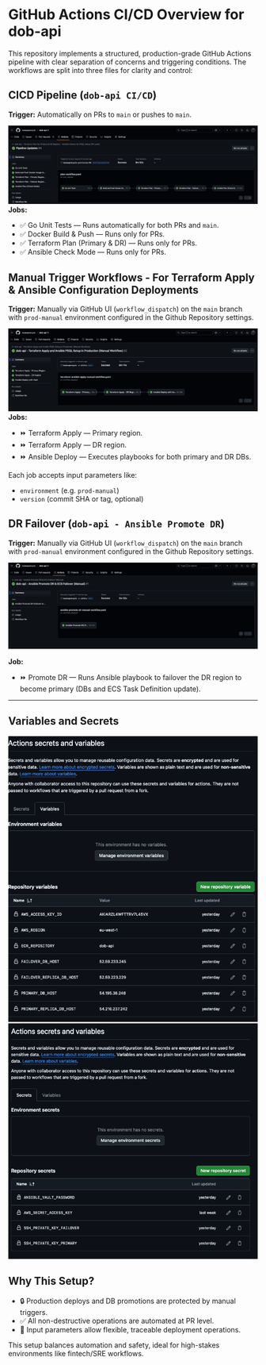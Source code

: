 

# GitHub Actions CI/CD Overview for dob-api

This repository implements a structured, production-grade GitHub Actions pipeline with clear separation of concerns and triggering conditions. The workflows are split into three files for clarity and control:

## CICD Pipeline (`dob-api CI/CD`)
**Trigger:** Automatically on PRs to `main` or pushes to `main`.

![alt text](</screenshots/Screenshot 2025-06-04 at 18.59.19.png>)
**Jobs:**
- ✅ Go Unit Tests — Runs automatically for both PRs and `main`.
- ✅ Docker Build & Push — Runs only for PRs.
- ✅ Terraform Plan (Primary & DR) — Runs only for PRs.
- ✅ Ansible Check Mode — Runs only for PRs.


## Manual Trigger Workflows - For Terraform Apply & Ansible Configuration Deployments
**Trigger:** Manually via GitHub UI (`workflow_dispatch`) on the `main` branch with `prod-manual` environment configured in the Github Repository settings.

![alt text](</screenshots/Screenshot 2025-06-04 at 19.13.07.png>)
**Jobs:**
- ⏩ Terraform Apply — Primary region.
- ⏩ Terraform Apply — DR region.
- ⏩ Ansible Deploy — Executes playbooks for both primary and DR DBs.

Each job accepts input parameters like:
- `environment` (e.g. `prod-manual`)
- `version` (commit SHA or tag, optional)

## DR Failover (`dob-api - Ansible Promote DR`)

**Trigger:** Manually via GitHub UI (`workflow_dispatch`) on the `main` branch with `prod-manual` environment configured in the Github Repository settings.

![alt text](</screenshots/Screenshot 2025-06-04 at 19.32.02.png>)

**Job:**
- ⏩ Promote DR — Runs Ansible playbook to failover the DR region to become primary (DBs and ECS Task Definition update).


---

## Variables and Secrets

![alt text](</screenshots/Screenshot 2025-06-05 at 17.39.26.png>)
![alt text](</screenshots/Screenshot 2025-06-05 at 17.39.49.png>)

## Why This Setup?
- 🔒 Production deploys and DB promotions are protected by manual triggers.
- ✅ All non-destructive operations are automated at PR level.
- 📄 Input parameters allow flexible, traceable deployment operations.

This setup balances automation and safety, ideal for high-stakes environments like fintech/SRE workflows.